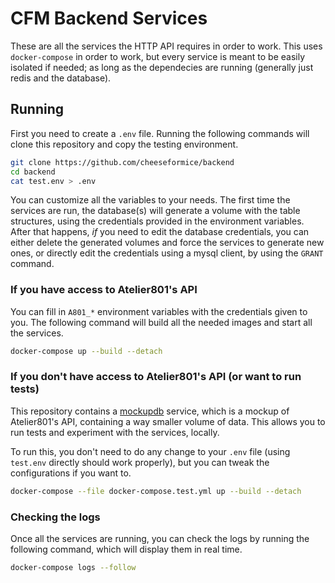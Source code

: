 # CFM Backend Services
These are all the services the HTTP API requires in order to work.
This uses `docker-compose` in order to work, but every service is meant to be easily isolated if needed; as long as the dependecies are running (generally just redis and the database).

## Running
First you need to create a `.env` file.
Running the following commands will clone this repository and copy the testing environment.
```bash
git clone https://github.com/cheeseformice/backend
cd backend
cat test.env > .env
```

You can customize all the variables to your needs.
The first time the services are run, the database(s) will generate a volume with the table structures, using the credentials provided in the environment variables.
After that happens, *if* you need to edit the database credentials, you can either delete the generated volumes and force the services to generate new ones, or directly edit the credentials using a mysql client, by using the `GRANT` command.

### If you have access to Atelier801's API
You can fill in `A801_*` environment variables with the credentials given to you. The following command will build all the needed images and start all the services.
```bash
docker-compose up --build --detach
```

### If you don't have access to Atelier801's API (or want to run tests)
This repository contains a [mockupdb](./mockupdb) service, which is a mockup of Atelier801's API, containing a way smaller volume of data. This allows you to run tests and experiment with the services, locally.

To run this, you don't need to do any change to your `.env` file (using `test.env` directly should work properly), but you can tweak the configurations if you want to.
```bash
docker-compose --file docker-compose.test.yml up --build --detach
```

### Checking the logs
Once all the services are running, you can check the logs by running the following command, which will display them in real time.
```bash
docker-compose logs --follow
```
